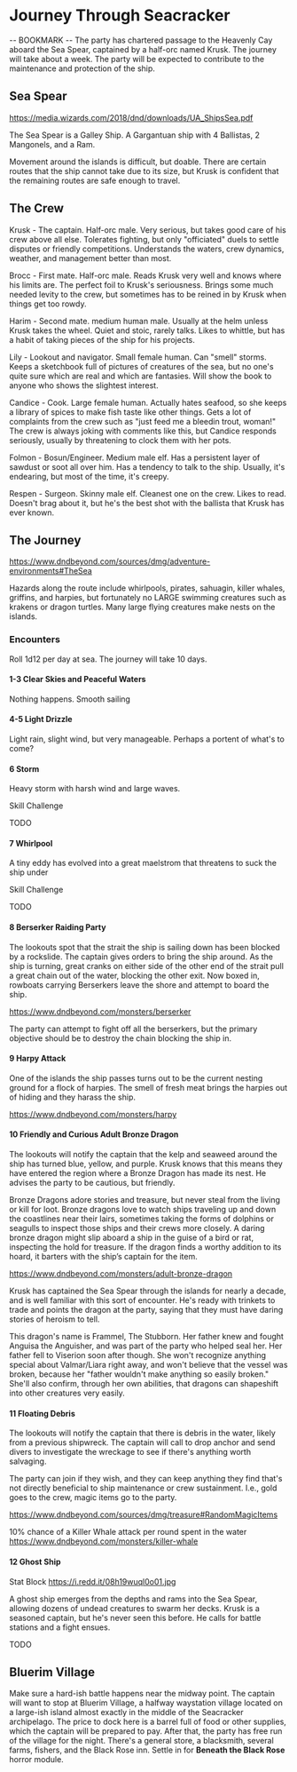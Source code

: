 # Journey Through Seacracker
-- BOOKMARK --
The party has chartered passage to the Heavenly Cay aboard the Sea Spear, captained by a half-orc named Krusk. The journey will take about a week. The party will be expected to contribute to the maintenance and protection of the ship.

## Sea Spear
https://media.wizards.com/2018/dnd/downloads/UA_ShipsSea.pdf

The Sea Spear is a Galley Ship. A Gargantuan ship with 4 Ballistas, 2 Mangonels, and a Ram.

Movement around the islands is difficult, but doable. There are certain routes that the ship cannot take due to its size, but Krusk is confident that the remaining routes are safe enough to travel.

## The Crew
Krusk - The captain. Half-orc male. Very serious, but takes good care of his crew above all else. Tolerates fighting, but only "officiated" duels to settle disputes or friendly competitions. Understands the waters, crew dynamics, weather, and management better than most.

Brocc - First mate. Half-orc male. Reads Krusk very well and knows where his limits are. The perfect foil to Krusk's seriousness. Brings some much needed levity to the crew, but sometimes has to be reined in by Krusk when things get too rowdy.

Harim - Second mate. medium human male. Usually at the helm unless Krusk takes the wheel. Quiet and stoic, rarely talks. Likes to whittle, but has a habit of taking pieces of the ship for his projects.

Lily - Lookout and navigator. Small female human. Can "smell" storms. Keeps a sketchbook full of pictures of creatures of the sea, but no one's quite sure which are real and which are fantasies. Will show the book to anyone who shows the slightest interest.

Candice - Cook. Large female human. Actually hates seafood, so she keeps a library of spices to make fish taste like other things. Gets a lot of complaints from the crew such as "just feed me a bleedin trout, woman!" The crew is always joking with comments like this, but Candice responds seriously, usually by threatening to clock them with her pots.

Folmon - Bosun/Engineer. Medium male elf. Has a persistent layer of sawdust or soot all over him. Has a tendency to talk to the ship. Usually, it's endearing, but most of the time, it's creepy.

Respen - Surgeon. Skinny male elf. Cleanest one on the crew. Likes to read. Doesn't brag about it, but he's the best shot with the ballista that Krusk has ever known.

## The Journey
https://www.dndbeyond.com/sources/dmg/adventure-environments#TheSea

Hazards along the route include whirlpools, pirates, sahuagin, killer whales, griffins, and harpies, but fortunately no LARGE swimming creatures such as krakens or dragon turtles. Many large flying creatures make nests on the islands.

### Encounters
Roll 1d12 per day at sea. The journey will take 10 days.

#### 1-3 Clear Skies and Peaceful Waters
Nothing happens. Smooth sailing

#### 4-5 Light Drizzle
Light rain, slight wind, but very manageable. Perhaps a portent of what's to come?

#### 6 Storm
Heavy storm with harsh wind and large waves.

Skill Challenge

TODO

#### 7 Whirlpool
A tiny eddy has evolved into a great maelstrom that threatens to suck the ship under

Skill Challenge

TODO

#### 8 Berserker Raiding Party
The lookouts spot that the strait the ship is sailing down has been blocked by a rockslide. The captain gives orders to bring the ship around. As the ship is turning, great cranks on either side of the other end of the strait pull a great chain out of the water, blocking the other exit. Now boxed in, rowboats carrying Berserkers leave the shore and attempt to board the ship.

https://www.dndbeyond.com/monsters/berserker

The party can attempt to fight off all the berserkers, but the primary objective should be to destroy the chain blocking the ship in.

#### 9 Harpy Attack
One of the islands the ship passes turns out to be the current nesting ground for a flock of harpies. The smell of fresh meat brings the harpies out of hiding and they harass the ship.

https://www.dndbeyond.com/monsters/harpy

#### 10 Friendly and Curious Adult Bronze Dragon
The lookouts will notify the captain that the kelp and seaweed around the ship has turned blue, yellow, and purple. Krusk knows that this means they have entered the region where a Bronze Dragon has made its nest. He advises the party to be cautious, but friendly.

Bronze Dragons adore stories and treasure, but never steal from the living or kill for loot. Bronze dragons love to watch ships traveling up and down the coastlines near their lairs, sometimes taking the forms of dolphins or seagulls to inspect those ships and their crews more closely. A daring bronze dragon might slip aboard a ship in the guise of a bird or rat, inspecting the hold for treasure. If the dragon finds a worthy addition to its hoard, it barters with the ship’s captain for the item.

https://www.dndbeyond.com/monsters/adult-bronze-dragon

Krusk has captained the Sea Spear through the islands for nearly a decade, and is well familiar with this sort of encounter. He's ready with trinkets to trade and points the dragon at the party, saying that they must have daring stories of heroism to tell.

This dragon's name is Frammel, The Stubborn. Her father knew and fought Anguisa the Anguisher, and was part of the party who helped seal her. Her father fell to Viserion soon after though. She won't recognize anything special about Valmar/Liara right away, and won't believe that the vessel was broken, because her "father wouldn't make anything so easily broken." She'll also confirm, through her own abilities, that dragons can shapeshift into other creatures very easily.

#### 11 Floating Debris
The lookouts will notify the captain that there is debris in the water, likely from a previous shipwreck. The captain will call to drop anchor and send divers to investigate the wreckage to see if there's anything worth salvaging.

The party can join if they wish, and they can keep anything they find that's not directly beneficial to ship maintenance or crew sustainment. I.e., gold goes to the crew, magic items go to the party.

https://www.dndbeyond.com/sources/dmg/treasure#RandomMagicItems

10% chance of a Killer Whale attack per round spent in the water
https://www.dndbeyond.com/monsters/killer-whale

#### 12 Ghost Ship
Stat Block https://i.redd.it/08h19wuql0o01.jpg

A ghost ship emerges from the depths and rams into the Sea Spear, allowing dozens of undead creatures to swarm her decks. Krusk is a seasoned captain, but he's never seen this before. He calls for battle stations and a fight ensues.

TODO

## Bluerim Village
Make sure a hard-ish battle happens near the midway point. The captain will want to stop at Bluerim Village, a halfway waystation village located on a large-ish island almost exactly in the middle of the Seacracker archipelago. The price to dock here is a barrel full of food or other supplies, which the captain will be prepared to pay. After that, the party has free run of the village for the night. There's a general store, a blacksmith, several farms, fishers, and the Black Rose inn. Settle in for **Beneath the Black Rose** horror module.
